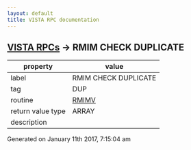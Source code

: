 ```yaml
---
layout: default
title: VISTA RPC documentation
---
```




## [VISTA RPCs](TableOfContent.md) &#8594; RMIM CHECK DUPLICATE 

 property | value 
--- | --- 
 label | RMIM CHECK DUPLICATE
 tag | DUP
 routine | [RMIMV](http://code.osehra.org/dox/Routine_RMIMV_source.html)
 return value type | ARRAY
 description | 




 Generated on January 11th 2017, 7:15:04 am